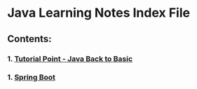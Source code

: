 # Java Learning Notes Index File

## Contents:
### 1. [Tutorial Point - Java Back to Basic](./back-to-basic.md)
### 1. [Spring Boot](./spring-boot.md)